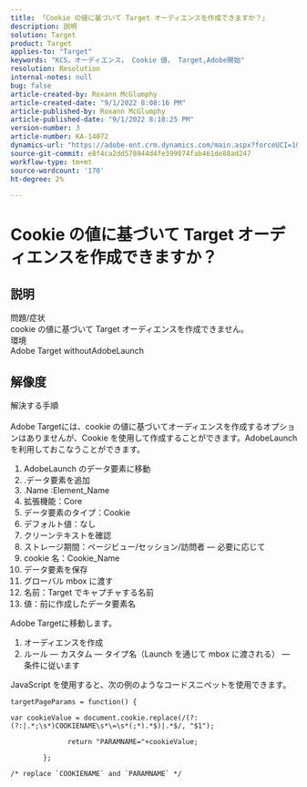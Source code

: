 ```yaml
---
title: 「Cookie の値に基づいて Target オーディエンスを作成できますか？」
description: 説明
solution: Target
product: Target
applies-to: "Target"
keywords: "KCS，オーディエンス， Cookie 値， Target,Adobe開始"
resolution: Resolution
internal-notes: null
bug: false
article-created-by: Roxann McGlumphy
article-created-date: "9/1/2022 8:08:16 PM"
article-published-by: Roxann McGlumphy
article-published-date: "9/1/2022 8:18:25 PM"
version-number: 3
article-number: KA-14072
dynamics-url: "https://adobe-ent.crm.dynamics.com/main.aspx?forceUCI=1&pagetype=entityrecord&etn=knowledgearticle&id=2eaa97cd-312a-ed11-9db1-002248086a27"
source-git-commit: e8f4ca2dd578944d4fe399074fab461de88ad247
workflow-type: tm+mt
source-wordcount: '170'
ht-degree: 2%

---
```


# Cookie の値に基づいて Target オーディエンスを作成できますか？

## 説明

問題/症状<br>
cookie の値に基づいて Target オーディエンスを作成できません。
<br>環境<br>
Adobe Target withoutAdobeLaunch




## 解像度

解決する手順<br><br>
Adobe Targetには、cookie の値に基づいてオーディエンスを作成するオプションはありませんが、Cookie を使用して作成することができます。AdobeLaunch を利用しておこなうことができます。

1. AdobeLaunch のデータ要素に移動
2. .データ要素を追加
3. .Name :Element_Name
4. 拡張機能：Core
5. データ要素のタイプ：Cookie
6. デフォルト値：なし
7. クリーンテキストを確認
8. ストレージ期間：ページビュー/セッション/訪問者 — 必要に応じて
9. cookie 名：Cookie_Name
10. データ要素を保存
11. グローバル mbox に渡す
12. 名前：Target でキャプチャする名前
13. 値：前に作成したデータ要素名




Adobe Targetに移動します。

1. オーディエンスを作成
2. ルール — カスタム — タイプ名（Launch を通じて mbox に渡される） — 条件に従います




JavaScript を使用すると、次の例のようなコードスニペットを使用できます。


```
targetPageParams = function() {

var cookieValue = document.cookie.replace(/(?:(?:|.*;\s*)COOKIENAME\s*\=\s*(;*).*$)|.*$/, "$1");

              return "PARAMNAME="+cookieValue;

        };

/* replace `COOKIENAME` and `PARAMNAME` */
```

